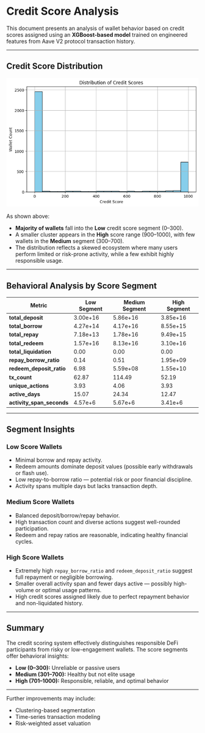 # Credit Score Analysis

This document presents an analysis of wallet behavior based on credit scores assigned using an **XGBoost-based model** trained on engineered features from Aave V2 protocol transaction history.

---

## Credit Score Distribution

![Credit Score Distribution](image.png)

As shown above:

- **Majority of wallets** fall into the **Low** credit score segment (0–300).
- A smaller cluster appears in the **High** score range (900–1000), with few wallets in the **Medium** segment (300–700).
- The distribution reflects a skewed ecosystem where many users perform limited or risk-prone activity, while a few exhibit highly responsible usage.

---

## Behavioral Analysis by Score Segment

| Metric                    | Low Segment         | Medium Segment        | High Segment           |
|---------------------------|---------------------|------------------------|-------------------------|
| **total_deposit**         | 3.00e+16             | 5.86e+16               | 3.85e+16                |
| **total_borrow**          | 4.27e+14             | 4.17e+16               | 8.55e+15                |
| **total_repay**           | 7.18e+13             | 1.78e+16               | 9.49e+15                |
| **total_redeem**          | 1.57e+16             | 8.13e+16               | 3.10e+16                |
| **total_liquidation**     | 0.00                 | 0.00                   | 0.00                    |
| **repay_borrow_ratio**    | 0.14                 | 0.51                   | 1.95e+09                |
| **redeem_deposit_ratio**  | 6.98                 | 5.59e+08               | 1.55e+10                |
| **tx_count**              | 62.87                | 114.49                 | 52.19                   |
| **unique_actions**        | 3.93                 | 4.06                   | 3.93                    |
| **active_days**           | 15.07                | 24.34                  | 12.47                   |
| **activity_span_seconds** | 4.57e+6              | 5.67e+6                | 3.41e+6                 |

---

## Segment Insights

### Low Score Wallets
- Minimal borrow and repay activity.
- Redeem amounts dominate deposit values (possible early withdrawals or flash use).
- Low repay-to-borrow ratio — potential risk or poor financial discipline.
- Activity spans multiple days but lacks transaction depth.

### Medium Score Wallets
- Balanced deposit/borrow/repay behavior.
- High transaction count and diverse actions suggest well-rounded participation.
- Redeem and repay ratios are reasonable, indicating healthy financial cycles.

### High Score Wallets
- Extremely high `repay_borrow_ratio` and `redeem_deposit_ratio` suggest full repayment or negligible borrowing.
- Smaller overall activity span and fewer days active — possibly high-volume or optimal usage patterns.
- High credit scores assigned likely due to perfect repayment behavior and non-liquidated history.

---

## Summary

The credit scoring system effectively distinguishes responsible DeFi participants from risky or low-engagement wallets. The score segments offer behavioral insights:

- **Low (0–300):** Unreliable or passive users  
- **Medium (301–700):** Healthy but not elite usage  
- **High (701–1000):** Responsible, reliable, and optimal behavior

---

Further improvements may include:
- Clustering-based segmentation
- Time-series transaction modeling
- Risk-weighted asset valuation


